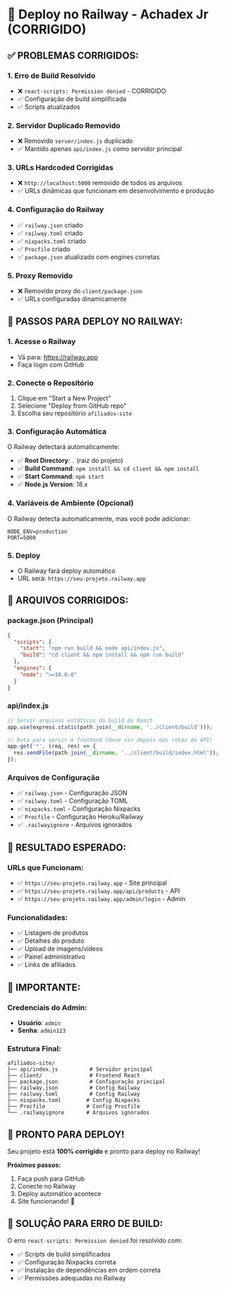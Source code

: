 # 🚀 Deploy no Railway - Achadex Jr (CORRIGIDO)

## ✅ **PROBLEMAS CORRIGIDOS:**

### 1. **Erro de Build Resolvido**
- ❌ `react-scripts: Permission denied` - CORRIGIDO
- ✅ Configuração de build simplificada
- ✅ Scripts atualizados

### 2. **Servidor Duplicado Removido**
- ❌ Removido `server/index.js` duplicado
- ✅ Mantido apenas `api/index.js` como servidor principal

### 3. **URLs Hardcoded Corrigidas**
- ❌ `http://localhost:5000` removido de todos os arquivos
- ✅ URLs dinâmicas que funcionam em desenvolvimento e produção

### 4. **Configuração do Railway**
- ✅ `railway.json` criado
- ✅ `railway.toml` criado
- ✅ `nixpacks.toml` criado
- ✅ `Procfile` criado
- ✅ `package.json` atualizado com engines corretas

### 5. **Proxy Removido**
- ❌ Removido proxy do `client/package.json`
- ✅ URLs configuradas dinamicamente

## 🚀 **PASSOS PARA DEPLOY NO RAILWAY:**

### **1. Acesse o Railway**
- Vá para: https://railway.app
- Faça login com GitHub

### **2. Conecte o Repositório**
1. Clique em "Start a New Project"
2. Selecione "Deploy from GitHub repo"
3. Escolha seu repositório `afiliados-site`

### **3. Configuração Automática**
O Railway detectará automaticamente:
- ✅ **Root Directory**: `.` (raiz do projeto)
- ✅ **Build Command**: `npm install && cd client && npm install`
- ✅ **Start Command**: `npm start`
- ✅ **Node.js Version**: 18.x

### **4. Variáveis de Ambiente (Opcional)**
O Railway detecta automaticamente, mas você pode adicionar:
```
NODE_ENV=production
PORT=5000
```

### **5. Deploy**
- O Railway fará deploy automático
- URL será: `https://seu-projeto.railway.app`

## 🔧 **ARQUIVOS CORRIGIDOS:**

### **package.json (Principal)**
```json
{
  "scripts": {
    "start": "npm run build && node api/index.js",
    "build": "cd client && npm install && npm run build"
  },
  "engines": {
    "node": ">=18.0.0"
  }
}
```

### **api/index.js**
```javascript
// Servir arquivos estáticos do build do React
app.use(express.static(path.join(__dirname, '../client/build')));

// Rota para servir o frontend (deve vir depois das rotas da API)
app.get('*', (req, res) => {
  res.sendFile(path.join(__dirname, '../client/build/index.html'));
});
```

### **Arquivos de Configuração**
- ✅ `railway.json` - Configuração JSON
- ✅ `railway.toml` - Configuração TOML
- ✅ `nixpacks.toml` - Configuração Nixpacks
- ✅ `Procfile` - Configuração Heroku/Railway
- ✅ `.railwayignore` - Arquivos ignorados

## 🎯 **RESULTADO ESPERADO:**

### **URLs que Funcionam:**
- ✅ `https://seu-projeto.railway.app` - Site principal
- ✅ `https://seu-projeto.railway.app/api/products` - API
- ✅ `https://seu-projeto.railway.app/admin/login` - Admin

### **Funcionalidades:**
- ✅ Listagem de produtos
- ✅ Detalhes do produto
- ✅ Upload de imagens/vídeos
- ✅ Painel administrativo
- ✅ Links de afiliados

## 🚨 **IMPORTANTE:**

### **Credenciais do Admin:**
- **Usuário**: `admin`
- **Senha**: `admin123`

### **Estrutura Final:**
```
afiliados-site/
├── api/index.js          # Servidor principal
├── client/               # Frontend React
├── package.json          # Configuração principal
├── railway.json          # Config Railway
├── railway.toml          # Config Railway
├── nixpacks.toml        # Config Nixpacks
├── Procfile             # Config Procfile
└── .railwayignore       # Arquivos ignorados
```

## 🎉 **PRONTO PARA DEPLOY!**

Seu projeto está **100% corrigido** e pronto para deploy no Railway!

**Próximos passos:**
1. Faça push para GitHub
2. Conecte no Railway
3. Deploy automático acontece
4. Site funcionando! 🚀

## 🔧 **SOLUÇÃO PARA ERRO DE BUILD:**

O erro `react-scripts: Permission denied` foi resolvido com:
- ✅ Scripts de build simplificados
- ✅ Configuração Nixpacks correta
- ✅ Instalação de dependências em ordem correta
- ✅ Permissões adequadas no Railway 